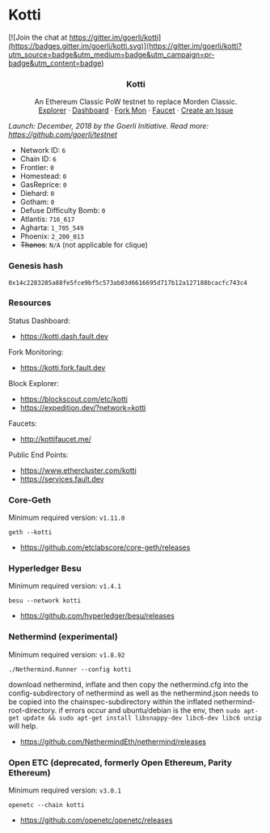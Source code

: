 # Kotti
[![Join the chat at https://gitter.im/goerli/kotti](https://badges.gitter.im/goerli/kotti.svg)](https://gitter.im/goerli/kotti?utm_source=badge&utm_medium=badge&utm_campaign=pr-badge&utm_content=badge)

<center>
  <h3 align="center">Kotti</h3>
  <p align="center">
    An Ethereum Classic PoW testnet to replace Morden Classic.
    <br />
    <a href="https://blockscout.com/etc/kotti/">Explorer</a>
    ·
    <a href="https://kotti.dash.fault.dev/">Dashboard</a>
    ·
    <a href="https://kotti.fork.fault.dev/">Fork Mon</a>
    ·
    <a href="http://kottifaucet.me/">Faucet</a>
    ·
    <a href="https://github.com/eth-classic/kotti/issues/new">Create an Issue</a>
  </p>
</center>

_Launch: December, 2018 by the Goerli Initiative. Read more: https://github.com/goerli/testnet_

- Network ID: `6`
- Chain ID: `6`
- Frontier: `0`
- Homestead: `0`
- GasReprice: `0`
- Diehard: `0`
- Gotham: `0`
- Defuse Difficulty Bomb: `0`
- Atlantis: `716_617`
- Agharta: `1_705_549`
- Phoenix: `2_200_013`
- ~~Thanos~~: `N/A` (not applicable for clique)

### Genesis hash

```
0x14c2283285a88fe5fce9bf5c573ab03d6616695d717b12a127188bcacfc743c4
```

### Resources

Status Dashboard:
- https://kotti.dash.fault.dev

Fork Monitoring:
- https://kotti.fork.fault.dev

Block Explorer:
- https://blockscout.com/etc/kotti
- https://expedition.dev/?network=kotti

Faucets:
- http://kottifaucet.me/

Public End Points:
- https://www.ethercluster.com/kotti
- https://services.fault.dev

### Core-Geth

Minimum required version: `v1.11.0`

```
geth --kotti
```
- https://github.com/etclabscore/core-geth/releases

### Hyperledger Besu

Minimum required version: `v1.4.1`

```
besu --network kotti
```
- https://github.com/hyperledger/besu/releases

### Nethermind (experimental)

Minimum required version: `v1.8.92`

```
./Nethermind.Runner --config kotti 
```
download nethermind, inflate and then copy the nethermind.cfg into the config-subdirectory of nethermind 
as well as the nethermind.json needs to be copied into the chainspec-subdirectory within the inflated nethermind-root-directory.
if errors occur and ubuntu/debian is the env, then 
```sudo apt-get update && sudo apt-get install libsnappy-dev libc6-dev libc6 unzip``` 
will help.

- https://github.com/NethermindEth/nethermind/releases

### Open ETC (deprecated, formerly Open Ethereum, Parity Ethereum)

Minimum required version: `v3.0.1`

```
openetc --chain kotti
```
- https://github.com/openetc/openetc/releases
